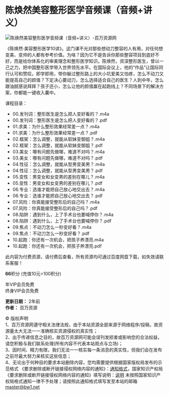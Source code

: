 # 陈焕然美容整形医学音频课（音频+讲义）

![陈焕然美容整形医学音频课（音频+讲义）-百万资源网](https://www.bw1.net/wp-content/uploads/2023/06/f604b752902e.jpg)

《陈焕然·美容整形医学10讲》。这门课不光对那些想动刀整容的人有用，对任何想变美、变帅的人都有参考价值。为啥？因为它不是告诉你那些整容项目到底好不好，而是给你体系化的审美理念和整形医学知识。陈焕然，资深整形医生，曾以一己之力，把中国整形医学带入世界领先水平。在国际会议上，他的“作品”让国际同行认可和赞叹。即学即用，带你躲过整形路上的大小坑爱美又怕疼，怎么不动刀又能提高自己的颜值？下定决心要动刀，怎么选择适合自己的医生？人到中年，怎么跟油腻感说拜拜？孩子还小，怎么让他的颜值赢在起跑线上？不同场景下的解决方案，你都能一键收入囊中。

课程目录：
- 00.发刊词：整形医生是怎么把人变好看的？.m4a
- 00.发刊词：整形医生是怎么把人变好看的？.pdf
- 01.求美：为什么整形效果经常差一点？.m4a
- 01.求美：为什么整形效果经常差一点？.pdf
- 02.框架：怎么调整，就能从软妹变御姐？.m4a
- 02.框架：怎么调整，就能从软妹变御姐？.pdf
- 03.美女：哪有问题先做哪，难道不对吗？.m4a
- 03.美女：哪有问题先做哪，难道不对吗？.pdf
- 04.性征：怎么调整，就能从型男变美男？.m4a
- 04.性征：怎么调整，就能从型男变美男？.pdf
- 05.变性：男变女和女变男的差别在哪儿？.m4a
- 05.变性：男变女和女变男的差别在哪儿？.pdf
- 06.专业：选谁才能把自己放心地交出去？.m4a
- 06.专业：选谁才能把自己放心地交出去？.pdf
- 07.风险：你真能接受整形后的自己吗？.m4a
- 07.风险：你真能接受整形后的自己吗？.pdf
- 08.陷阱：遇到什么，上了手术台也要喊停你？.m4a
- 08.陷阱：遇到什么，上了手术台也要喊停你？.pdf
- 09.焦点：不动刀怎么一秒变好看？.m4a
- 09.焦点：不动刀怎么一秒变好看？.pdf
- 10.起跑：你还有一次机会，把孩子养漂亮.m4a
- 10.起跑：你还有一次机会，把孩子养漂亮.pdf

此内容为付费资源，请付费后查看，所有资源均可通过百度网盘下载，如失效请联系客服！

**66**积分 (充值10元=100积分)

年VIP会员免费  
终身VIP会员免费

**更新日期：** 2年前  
**作者：** 百万资源

© 版权声明  
1、百万资源网遵守相关法律法规，由于本站资源全部来源于网络程序/投稿，故资源量太大无法一一准确核实资源侵权的真实性；  
2、出于传递信息之目的，故百万资源网可能会误刊发损害或影响您的合法权益，请您积极与我们联系处理(所有内容不代表本站观点与立场)；  
3、因时间、精力有限，我们无法一一核实每一条消息的真实性，但我们会在发布之前尽最大努力来核实这些信息；  
4、无论出于何种目的要求本站删除内容，您均需要提供根据国家版权局发布的示范格式 《要求删除或断开链接侵权网络内容的通知》：[通知格式](https://www.bw1.net/banquan/sfgs.pdf)，国家知识产权局《要求删除或断开链接侵权网络内容的通知》填写说明：[说明](http://www.ncac.gov.cn/chinacopyright/contents/12227/342400.shtml) 未按照国家知识产权局格式通知一律不予处理；请按照此通知格式填写发至本站的邮箱 master@bw1.net